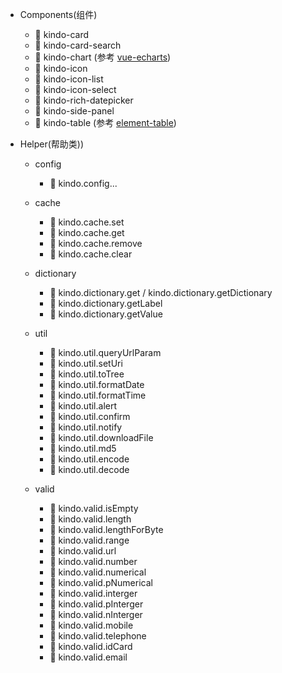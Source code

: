 - Components(组件)

  - 🌟 kindo-card
  - 🌟 kindo-card-search
  - 🌟 kindo-chart (参考 [vue-echarts](https://github.com/ecomfe/vue-echarts))
  - 🌟 kindo-icon
  - 🌟 kindo-icon-list
  - 🌟 kindo-icon-select
  - 🌟 kindo-rich-datepicker
  - 🌟 kindo-side-panel
  - 🌟 kindo-table (参考 [element-table](http://element.eleme.io/#/zh-CN/component/table))

- Helper(帮助类))

  - config

    - 🌟 kindo.config...

  - cache

    - 🌟 kindo.cache.set
    - 🌟 kindo.cache.get
    - 🌟 kindo.cache.remove
    - 🌟 kindo.cache.clear

  - dictionary

    - 🌟 kindo.dictionary.get / kindo.dictionary.getDictionary
    - 🌟 kindo.dictionary.getLabel
    - 🌟 kindo.dictionary.getValue

  - util

    - 🌟 kindo.util.queryUrlParam
    - 🌟 kindo.util.setUri
    - 🌟 kindo.util.toTree
    - 🌟 kindo.util.formatDate
    - 🌟 kindo.util.formatTime
    - 🌟 kindo.util.alert
    - 🌟 kindo.util.confirm
    - 🌟 kindo.util.notify
    - 🌟 kindo.util.downloadFile
    - 🌟 kindo.util.md5
    - 🌟 kindo.util.encode
    - 🌟 kindo.util.decode

  - valid

    - 🌟 kindo.valid.isEmpty
    - 🌟 kindo.valid.length
    - 🌟 kindo.valid.lengthForByte
    - 🌟 kindo.valid.range
    - 🌟 kindo.valid.url
    - 🌟 kindo.valid.number
    - 🌟 kindo.valid.numerical
    - 🌟 kindo.valid.pNumerical
    - 🌟 kindo.valid.interger
    - 🌟 kindo.valid.pInterger
    - 🌟 kindo.valid.nInterger
    - 🌟 kindo.valid.mobile
    - 🌟 kindo.valid.telephone
    - 🌟 kindo.valid.idCard
    - 🌟 kindo.valid.email
